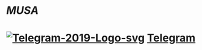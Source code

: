 # ___MUSA___
# <a href="https://ibb.co/5cgKL7Y"><img src="https://i.ibb.co/5cgKL7Y/Telegram-2019-Logo-svg.png" alt="Telegram-2019-Logo-svg" border="0"></a> [__Telegram__](https://redmusa.t.me)

